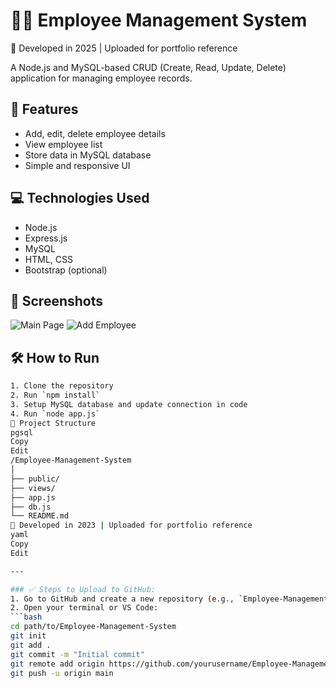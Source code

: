 # 👨‍💼 Employee Management System
📅 Developed in 2025 | Uploaded for portfolio reference

A Node.js and MySQL-based CRUD (Create, Read, Update, Delete) application for managing employee records.

## 🚀 Features

- Add, edit, delete employee details
- View employee list
- Store data in MySQL database
- Simple and responsive UI

## 💻 Technologies Used

- Node.js
- Express.js
- MySQL
- HTML, CSS
- Bootstrap (optional)

## 📸 Screenshots

![Main Page](https://github.com/yourusername/Employee-Management-System/blob/main/screenshots/mainpage.jpg)
![Add Employee](https://github.com/yourusername/Employee-Management-System/blob/main/screenshots/addemployee.jpg)

## 🛠️ How to Run

```bash
1. Clone the repository
2. Run `npm install`
3. Setup MySQL database and update connection in code
4. Run `node app.js`
📁 Project Structure
pgsql
Copy
Edit
/Employee-Management-System
│
├── public/
├── views/
├── app.js
├── db.js
└── README.md
📅 Developed in 2023 | Uploaded for portfolio reference
yaml
Copy
Edit

---

### ✅ Steps to Upload to GitHub:
1. Go to GitHub and create a new repository (e.g., `Employee-Management-System`)
2. Open your terminal or VS Code:
```bash
cd path/to/Employee-Management-System
git init
git add .
git commit -m "Initial commit"
git remote add origin https://github.com/yourusername/Employee-Management-System.git
git push -u origin main

